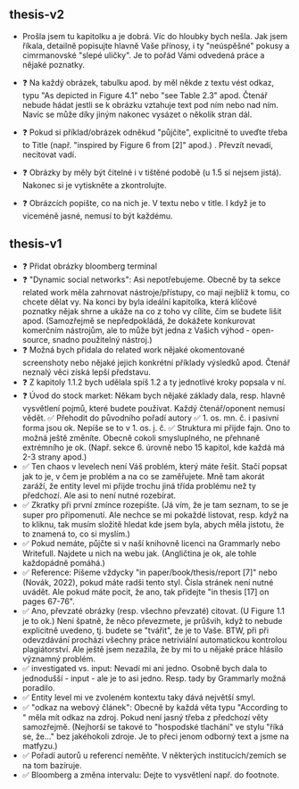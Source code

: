 ## thesis-v2

- Prošla jsem tu kapitolku a je dobrá. Víc do hloubky bych nešla. Jak jsem říkala, detailně popisujte hlavně Vaše přínosy, i ty "neúspěšné" pokusy a cimrmanovské "slepé uličky". Je to pořád Vámi odvedená práce a nějaké poznatky.

- ❓ Na každý obrázek, tabulku apod. by měl někde z textu vést odkaz, typu "As depicted in Figure 4.1" nebo "see Table 2.3" apod. Čtenář nebude hádat jestli se k obrázku vztahuje text pod ním nebo nad ním. Navíc se může díky jiným nakonec vysázet o několik stran dál.

- ❓ Pokud si příklad/obrázek odněkud "půjčíte", explicitně to uveďte třeba to Title (např. "inspired by Figure 6 from [2]" apod.) . Převzít nevadí, necitovat vadí.

- ❓ Obrázky by měly být čitelné i v tištěné podobě (u 1.5 si nejsem jistá). Nakonec si je vytiskněte a zkontrolujte.

- ❓ Obrázcích popište, co na nich je. V textu nebo v title. I když je to víceméně jasné, nemusí to být každému.

## thesis-v1

- ❓ Přidat obrázky bloomberg terminal
- ❓ "Dynamic social networks": Asi nepotřebujeme. Obecně by ta sekce related work měla zahrnovat nástroje/přístupy, co mají nejblíž k tomu, co chcete dělat vy. Na konci by byla ideální kapitolka, která klíčové poznatky nějak shrne a ukáže na co z toho vy cílíte, čím se budete lišit apod. (Samozřejmě se nepředpokládá, že dokážete konkurovat komerčním nástrojům, ale to může být jedna z Vašich výhod - open-source, snadno použitelný nástroj.)
- ❓ Možná bych přidala do related work nějaké okomentované screenshoty nebo nějaké jejich konkrétní příklady výsledků apod. Čtenář neznalý věci získá lepší představu.
- ❓ Z kapitoly 1.1.2 bych udělala spíš 1.2 a ty jednotlivé kroky popsala v ní.
- ❓ Úvod do stock market: Někam bych nějaké základy dala, resp. hlavně vysvětlení pojmů, které budete používat. Každý čtenář/oponent nemusí vědět.
  ✅ Přehodit do původního pořadí autory
  ✅ 1. os. mn. č. i pasivní forma jsou ok. Nepíše se to v 1. os. j. č.
  ✅ Struktura mi přijde fajn. Ono to možná ještě změníte. Obecně cokoli smysluplného, ne přehnaně extrémního je ok. (Např. sekce 6. úrovně nebo 15 kapitol, kde každá má 2-3 strany apod.)
- ✅ Ten chaos v levelech není Váš problém, který máte řešit. Stačí popsat jak to je, v čem je problém a na co se zaměřujete. Mně tam akorát zaráží, že entity level mi přijde trochu jiná třída problému než ty předchozí. Ale asi to není nutné rozebírat.
- ✅ Zkratky při první zmínce rozepište. (Já vím, že je tam seznam, to se je super pro připomenutí. Ale nechce se mi pokaždé listovat, resp. když na to kliknu, tak musím složitě hledat kde jsem byla, abych měla jistotu, že to znamená to, co si myslím.)
- ✅ Pokud nemáte, půjčte si v naší knihovně licenci na Grammarly nebo Writefull. Najdete u nich na webu jak. (Angličtina je ok, ale tohle každopádně pomáhá.)
- ✅ Reference: Píšeme vždycky "in paper/book/thesis/report [7]" nebo (Novák, 2022), pokud máte radši tento styl. Čísla stránek není nutné uvádět. Ale pokud máte pocit, že ano, tak přidejte "in thesis [17] on pages 67-76".
- ✅ Ano, převzaté obrázky (resp. všechno převzaté) citovat. (U Figure 1.1 je to ok.) Není špatně, že něco převezmete, je průšvih, když to nebude explicitně uvedeno, tj. budete se "tvářit", že je to Vaše. BTW, při při odevzdávání prochází všechny práce netriviální automatickou kontrolou plagiátorství. Ale ještě jsem nezažila, že by mi to u nějaké práce hlásilo významný problém.
- ✅ investigated vs. input: Nevadí mi ani jedno. Osobně bych dala to jednodušší - input - ale je to asi jedno. Resp. tady by Grammarly možná poradilo.
- ✅ Entity level mi ve zvoleném kontextu taky dává největší smyl.
- ✅ "odkaz na webový článek": Obecně by každá věta typu "According to <something>" měla mít odkaz na zdroj. Pokud není jasný třeba z předchozí věty samozřejmě. (Nejhorší se takové to "hospodské tlachání" ve stylu "říká se, že..." bez jakéhokoli zdroje. Je to přeci jenom odborný text a jsme na matfyzu.)
- ✅ Pořadí autorů u referencí neměňte. V některých institucích/zemích se na tom bazíruje.
- ✅ Bloomberg a změna intervalu: Dejte to vysvětlení např. do footnote.
